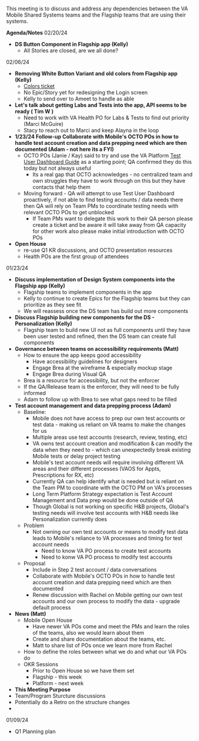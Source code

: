 This meeting is to discuss and address any dependencies between the VA Mobile Shared Systems teams and the Flagship teams that are using their systems.

**Agenda/Notes**
02/20/24
* **DS Button Component in Flagship app (Kelly)**
   * All Stories are closed, are we all done?

  
02/06/24
* **Removing White Button Variant and old colors from Flagship app (Kelly)**
   * [Colors ticket](https://app.zenhub.com/workspaces/va-mobile-60f1a34998bc75000f2a489f/issues/gh/department-of-veterans-affairs/va-mobile-library/120)
   * No Epic/Story yet for redesigning the Login screen
   * Kelly to send over to Ameet to handle as able
* **Let's talk about getting Labs and Tests into the app, API seems to be ready ( Tim W )**
   * Need to work with VA Health PO for Labs & Tests to find out priority (Marci McGuire)
   * Stacy to reach out to Marci and keep Alayna in the loop
* **1/23/24 Follow-up  Collaborate with Mobile's OCTO POs in how to handle test account creation and data prepping need which are then documented (Adam - not here its a FYI)** 
   * OCTO POs (Janie / Kay) said to try and use the VA Platform [Test User Dashboard Guide](https://depo-platform-documentation.scrollhelp.site/developer-docs/test-user-dashboard-guide) as a starting point; QA confirmed they do this today but not always useful 
       * Its a real gap that OCTO acknowledges - no centralized team and own struggles they have to work through on this but they have contacts that help them 
   * Moving forward - QA will attempt to use Test User Dashboard proactively, if not able to find testing accounts / data needs there then QA will rely on Team PMs to coordinate testing needs with relevant OCTO POs to get unblocked
      * If Team PMs want to delegate this work to their QA person please create a ticket and be aware it will take away from QA capacity for other work also please make initial introduction with OCTO POs 
* **Open House**
   * re-use Q1 KR discussions, and OCTO presentation resources
   * Health POs are the first group of attendees

01/23/24
* **Discuss implementation of Design System components into the Flagship app (Kelly)**
  * Flagship teams to implement components in the app
  * Kelly to continue to create Epics for the Flagship teams but they can prioritize as they see fit
  * We will reassess once the DS team has build out more components
* **Discuss Flagship building new components for the DS - Personalization (Kelly)**
  * Flagship team to build new UI not as full components until they have been user tested and refined, then the DS team can create full components
* **Governance between teams on accessibility requirements (Matt)**
  * How to ensure the app keeps good accessibility
      * Have accessibility guidelines for designers
      * Engage Brea at the wireframe & especially mockup stage
      * Engage Brea during Visual QA
  * Brea is a resource for accessibility, but not the enforcer
  * If the QA/Release team is the enforcer, they will need to be fully informed
  * Adam to follow up with Brea to see what gaps need to be filled
* **Test account management and data prepping process (Adam)**
  * Baseline:
      * Mobile does not have access to prep our own test accounts or test data - making us reliant on VA teams to make the changes for us
      * Multiple areas use test accounts (research, review, testing, etc)
      * VA owns test account creation and modification & can modify the data when they need to - which can unexpectedly break existing Mobile tests or delay project testing  
      * Mobile's test account needs will require involving different VA areas and their different processes (VAOS for Appts, Prescriptions for RX, etc) 
      * Currently QA can help identify what is needed but is reliant on the Team PM to coordinate with the OCTO PM on VA's processes 
      * Long Term Platform Strategy expectation is Test Account Management and Data prep would be done outside of QA
      * Though Global is not working on specific H&B projects, Global's testing needs will involve test accounts with H&B needs like Personalization currently does
  * Problem 
      *  Not owning our own test accounts or means to modify test data leads to Mobile's reliance to VA processes and timing for test account needs 
         * Need to know VA PO process to create test accounts
         * Need to konw VA PO process to modify test accounts
   * Proposal
      * Include in Step 2 test account / data conversations
      * Collaborate with Mobile's OCTO POs in how to handle test account creation and data prepping need which are then documented
      * Renew discussion with Rachel on Mobile getting our own test accounts and our own process to modify the data - upgrade default process 
 * **News (Matt)**
   * Mobile Open House
      * Have newer VA POs come and meet the PMs and learn the roles of the teams, also we would learn about them
      * Create and share documentation about the teams, etc.
      * Matt to share list of POs once we learn more from Rachel
   * How to define the roles between what we do and what our VA POs do
   * OKR Sessions
      * Prior to Open House so we have them set
      * Flagship - this week
      * Platform - next week
  * **This Meeting Purpose**
   * Team/Program Sturcture discussions
   * Potentially do a Retro on the structure changes
   * 
     


01/09/24
* Q1 Planning plan
